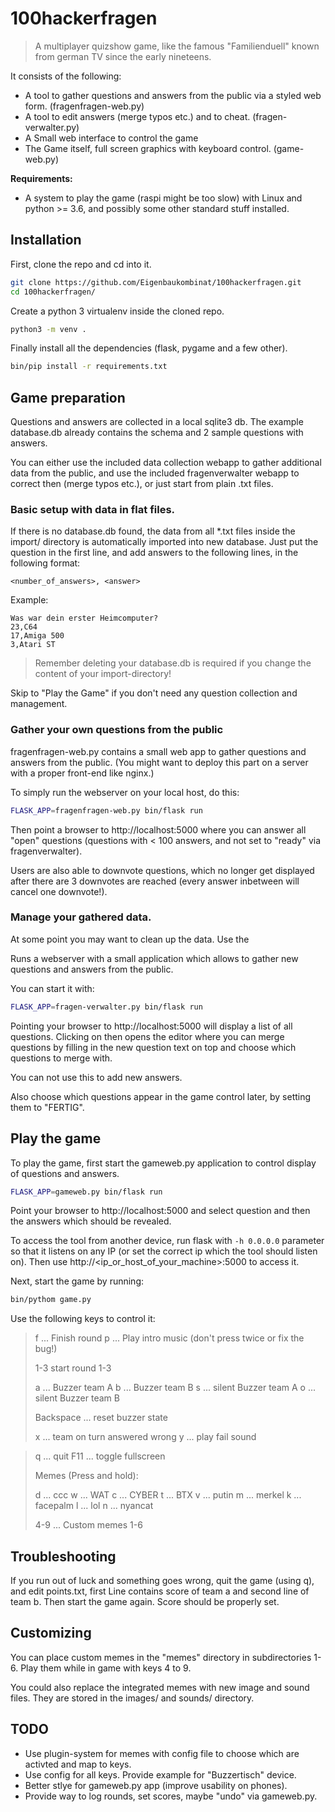 # 100hackerfragen

> A multiplayer quizshow game, like the famous "Familienduell" known from german TV since the early nineteens.

It consists of the following:

* A tool to gather questions and answers from the public via a styled web form. (fragenfragen-web.py)
* A tool to edit answers (merge typos etc.) and to cheat. (fragen-verwalter.py)
* A Small web interface to control the game
* The Game itself, full screen graphics with keyboard control. (game-web.py)

**Requirements:**

* A system to play the game (raspi might be too slow) with Linux and python >= 3.6, and possibly some other standard stuff installed.


## Installation

First, clone the repo and cd into it.

```bash
git clone https://github.com/Eigenbaukombinat/100hackerfragen.git
cd 100hackerfragen/
```

Create a python 3 virtualenv inside the cloned repo.

```bash
python3 -m venv .
```

Finally install all the dependencies (flask, pygame and a few other).

```bash
bin/pip install -r requirements.txt
```

## Game preparation

Questions and answers are collected in a local sqlite3 db. The example database.db already contains the schema and 2 sample questions with answers.

You can either use the included data collection webapp to gather additional data from the public, and use the included fragenverwalter webapp to correct then (merge typos etc.), or just start from plain .txt files.

### Basic setup with data in flat files.

If there is no database.db found, the data from all *.txt files inside the import/ directory is automatically imported into new database. Just put the question in the first line, and add answers to the following lines, in the following format:

`<number_of_answers>, <answer>`

Example:

```
Was war dein erster Heimcomputer?
23,C64
17,Amiga 500
3,Atari ST
```

> Remember deleting your database.db is required if you change the content of your import-directory!

Skip to "Play the Game" if you don't need any question collection and management.

### Gather your own questions from the public

fragenfragen-web.py contains a small web app to gather questions and answers from the public. (You might want to deploy this part on a server with a proper front-end like nginx.)

To simply run the webserver on your local host, do this:

```bash
FLASK_APP=fragenfragen-web.py bin/flask run
```

Then point a browser to http://localhost:5000 where you can answer all "open" questions (questions with < 100 answers, and not set to "ready" via fragenverwalter).

Users are also able to downvote questions, which no longer get displayed after there are 3 downvotes are reached (every answer inbetween will cancel one downvote!).

### Manage your gathered data.

At some point you may want to clean up the data. Use the 

Runs a webserver with a small application which allows to gather new questions and answers from the public.

You can start it with:

```bash
FLASK_APP=fragen-verwalter.py bin/flask run
```

Pointing your browser to http://localhost:5000 will display a list of all questions. Clicking on then opens the editor where you can merge questions by filling in the new question text on top and choose which questions to merge with.

You can not use this to add new answers.

Also choose which questions appear in the game control later, by setting them to "FERTIG".

## Play the game


To play the game, first start the gameweb.py application to control display of questions and answers.

```bash
FLASK_APP=gameweb.py bin/flask run
```

Point your browser to http://localhost:5000 and select question and then the answers which should be revealed.

To access the tool from another device, run flask with `-h 0.0.0.0` parameter so that it listens on any IP (or set the correct ip which the tool should listen on). Then use http://<ip_or_host_of_your_machine>:5000 to access it.


Next, start the game by running:

```bash
bin/pythom game.py
```

Use the following keys to control it:

> f ... Finish round
> p ... Play intro music (don't press twice or fix the bug!)
> 
> 1-3 start round 1-3
>
> a ... Buzzer team A
> b ... Buzzer team B
> s ... silent Buzzer team A
> o ... silent Buzzer team B
>
> Backspace ... reset buzzer state
>
> x ... team on turn answered wrong
> y ... play fail sound

> q ... quit
> F11 ... toggle fullscreen
>
> Memes (Press and hold):
>
> d ... ccc
> w ... WAT
> c ... CYBER
> t ... BTX
> v ... putin
> m ... merkel
> k ... facepalm
> l ... lol
> n ... nyancat
>
> 4-9 ... Custom memes 1-6


## Troubleshooting

If you run out of luck and something goes wrong, quit the game (using q), and edit points.txt, first Line contains score of team a and second line of team b.
Then start the game again. Score should be properly set.


## Customizing

You can place custom memes in the "memes" directory in subdirectories 1-6.
Play them while in game with keys 4 to 9.

You could also replace the integrated memes with new image and sound files. They are stored in the images/ and sounds/ directory.

## TODO

* Use plugin-system for memes with config file to choose which are activted and map to keys.
* Use config for all keys. Provide example for "Buzzertisch" device.
* Better stlye for gameweb.py app (improve usability on phones).
* Provide way to log rounds, set scores, maybe "undo" via gameweb.py.

